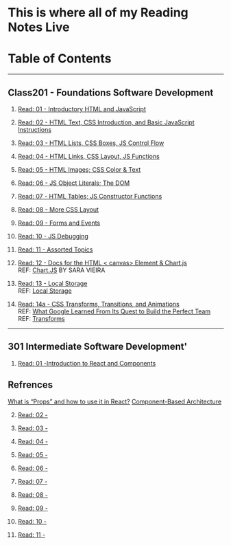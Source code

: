 # This is where all of my Reading Notes Live

# Table of Contents
--------------------------------------------
## Class201 - Foundations Software Development

1. [Read: 01 - Introductory HTML and JavaScript](/readme201/201read01.md)

2. [Read: 02 - HTML Text, CSS Introduction, and Basic JavaScript Instructions]()

3. [Read: 03 - HTML Lists, CSS Boxes, JS Control Flow]()

4. [Read: 04 - HTML Links, CSS Layout, JS Functions]()
    
5. [Read: 05 - HTML Images; CSS Color & Text]()

6. [Read: 06 - JS Object Literals; The DOM]()
    
7. [Read: 07 - HTML Tables; JS Constructor Functions]()
    
8. [Read: 08 - More CSS Layout]()

9. [Read: 09 - Forms and Events]()

10. [Read: 10 - JS Debugging]()

11. [Read: 11 - Assorted Topics]()
    
12. [Read: 12 - Docs for the HTML < canvas> Element & Chart.js]()  
    REF: [Chart.JS](https://www.webdesignerdepot.com/2013/11/easily-create-stunning-animated-charts-with-chart-js/) BY SARA VIEIRA
    
13. [Read: 13 - Local Storage]()  
    REF: [Local Storage](http://diveinto.html5doctor.com/storage.html)
    
14. [Read: 14a - CSS Transforms, Transitions, and Animations]()  
    REF: [What Google Learned From Its Quest to Build the Perfect Team](https://www.nytimes.com/2016/02/28/magazine/what-google-learned-from-its-quest-to-build-the-perfect-team.html)  
    REF: [Transforms](https://learn.shayhowe.com/advanced-html-css/css-transforms/)

-------------------------------------
## 301 Intermediate Software Development'

1. [Read: 01 -Introduction to React and Components ]()  
## Refrences  
[What is “Props” and how to use it in React?](https://itnext.io/what-is-props-and-how-to-use-it-in-react-da307f500da0)
[Component-Based Architecture](https://www.tutorialspoint.com/software_architecture_design/component_based_architecture.htm)

2. [Read: 02 - ]()

3. [Read: 03 - ]()

4. [Read: 04 - ]()
    
5. [Read: 05 - ]()

6. [Read: 06 - ]()
    
7. [Read: 07 - ]()
    
8. [Read: 08 - ]()

9. [Read: 09 - ]()

10. [Read: 10 - ]()

11. [Read: 11 - ]()